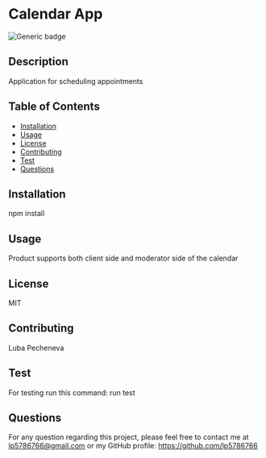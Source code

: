 
# Calendar App
![Generic badge](https://img.shields.io/badge/Lisence-MIT-<COLOR>.svg)
## Description
Application for scheduling appointments

## Table of Contents

- [Installation](##installation)
- [Usage](##usage)
- [License](##license)
- [Contributing](##contributing)
- [Test](##test)
- [Questions](##questions)
        
## Installation
npm install

## Usage
Product supports both client side and moderator side of the calendar

## License
MIT

## Contributing
        
Luba Pecheneva

## Test
For testing run this command: 
        run test
        
## Questions
For any question regarding this project, please feel free to contact me at lp5786766@gmail.com or my GitHub profile: https://github.com/lp5786766